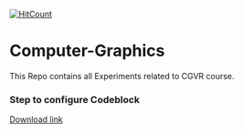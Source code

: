 [![HitCount](http://hits.dwyl.io/ssp4all/Computer-Graphics.svg)](http://hits.dwyl.io/ssp4all/Computer-Graphics)


# Computer-Graphics
This Repo contains all Experiments related to CGVR course.

### Step to configure Codeblock 
[Download link](https://drive.google.com/drive/folders/0B9c2cKcXamU2d1hIZE5hWkpwVmM?usp=sharing)
